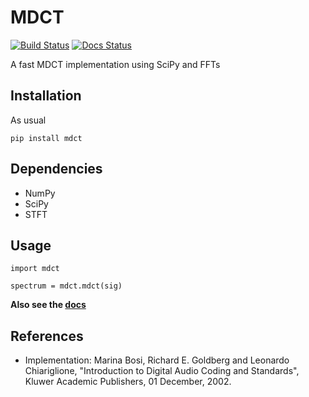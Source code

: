 MDCT
====

[![Build Status](https://travis-ci.org/nils-werner/mdct.svg?branch=master)](https://travis-ci.org/nils-werner/mdct)
[![Docs Status](https://readthedocs.org/projects/mdct/badge/?version=latest)](https://mdct.readthedocs.org/en/latest/)

A fast MDCT implementation using SciPy and FFTs


Installation
------------

As usual

    pip install mdct


## Dependencies

 - NumPy
 - SciPy
 - STFT


Usage
-----


    import mdct
    
    spectrum = mdct.mdct(sig)


**Also see the [docs](http://mdct.readthedocs.io/)**

References
----------

 - Implementation: Marina Bosi, Richard E. Goldberg and Leonardo Chiariglione, "Introduction to Digital Audio Coding and Standards", Kluwer Academic Publishers, 01 December, 2002.
